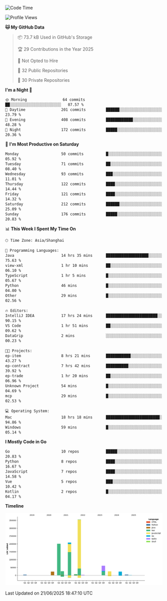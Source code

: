 <!--START_SECTION:waka-->
![Code Time](http://img.shields.io/badge/Code%20Time-4%2C230%20hrs%2016%20mins-blue)

![Profile Views](http://img.shields.io/badge/Profile%20Views-0-blue)

**🐱 My GitHub Data** 

> 📦 73.7 kB Used in GitHub's Storage 
 > 
> 🏆 29 Contributions in the Year 2025
 > 
> 🚫 Not Opted to Hire
 > 
> 📜 32 Public Repositories 
 > 
> 🔑 30 Private Repositories 
 > 
**I'm a Night 🦉** 

```text
🌞 Morning                64 commits          ██░░░░░░░░░░░░░░░░░░░░░░░   07.57 % 
🌆 Daytime                201 commits         ██████░░░░░░░░░░░░░░░░░░░   23.79 % 
🌃 Evening                408 commits         ████████████░░░░░░░░░░░░░   48.28 % 
🌙 Night                  172 commits         █████░░░░░░░░░░░░░░░░░░░░   20.36 % 
```
📅 **I'm Most Productive on Saturday** 

```text
Monday                   50 commits          █░░░░░░░░░░░░░░░░░░░░░░░░   05.92 % 
Tuesday                  71 commits          ██░░░░░░░░░░░░░░░░░░░░░░░   08.40 % 
Wednesday                93 commits          ███░░░░░░░░░░░░░░░░░░░░░░   11.01 % 
Thursday                 122 commits         ████░░░░░░░░░░░░░░░░░░░░░   14.44 % 
Friday                   121 commits         ████░░░░░░░░░░░░░░░░░░░░░   14.32 % 
Saturday                 212 commits         ██████░░░░░░░░░░░░░░░░░░░   25.09 % 
Sunday                   176 commits         █████░░░░░░░░░░░░░░░░░░░░   20.83 % 
```


📊 **This Week I Spent My Time On** 

```text
🕑︎ Time Zone: Asia/Shanghai

💬 Programming Languages: 
Java                     14 hrs 35 mins      ███████████████████░░░░░░   75.63 % 
view-xml                 1 hr 10 mins        ██░░░░░░░░░░░░░░░░░░░░░░░   06.10 % 
TypeScript               1 hr 5 mins         █░░░░░░░░░░░░░░░░░░░░░░░░   05.67 % 
Python                   46 mins             █░░░░░░░░░░░░░░░░░░░░░░░░   04.00 % 
Other                    29 mins             █░░░░░░░░░░░░░░░░░░░░░░░░   02.56 % 

🔥 Editors: 
IntelliJ IDEA            17 hrs 24 mins      ███████████████████████░░   90.15 % 
VS Code                  1 hr 51 mins        ██░░░░░░░░░░░░░░░░░░░░░░░   09.62 % 
DataGrip                 2 mins              ░░░░░░░░░░░░░░░░░░░░░░░░░   00.23 % 

🐱‍💻 Projects: 
ep-item                  8 hrs 21 mins       ███████████░░░░░░░░░░░░░░   43.27 % 
ep-contract              7 hrs 42 mins       ██████████░░░░░░░░░░░░░░░   39.92 % 
ep-trade                 1 hr 20 mins        ██░░░░░░░░░░░░░░░░░░░░░░░   06.96 % 
Unknown Project          54 mins             █░░░░░░░░░░░░░░░░░░░░░░░░   04.69 % 
mcp                      29 mins             █░░░░░░░░░░░░░░░░░░░░░░░░   02.53 % 

💻 Operating System: 
Mac                      18 hrs 18 mins      ████████████████████████░   94.86 % 
Windows                  59 mins             █░░░░░░░░░░░░░░░░░░░░░░░░   05.14 % 
```

**I Mostly Code in Go** 

```text
Go                       10 repos            █████░░░░░░░░░░░░░░░░░░░░   20.83 % 
Python                   8 repos             ████░░░░░░░░░░░░░░░░░░░░░   16.67 % 
JavaScript               7 repos             ████░░░░░░░░░░░░░░░░░░░░░   14.58 % 
Vue                      5 repos             ███░░░░░░░░░░░░░░░░░░░░░░   10.42 % 
Kotlin                   2 repos             █░░░░░░░░░░░░░░░░░░░░░░░░   04.17 % 
```



**Timeline**

![Lines of Code chart](https://raw.githubusercontent.com/youtiaoguagua/youtiaoguagua/master/assets/bar_graph.png)


 Last Updated on 21/06/2025 18:47:10 UTC
<!--END_SECTION:waka-->